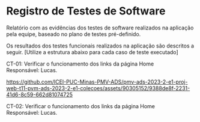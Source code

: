 # Registro de Testes de Software

Relatório com as evidências dos testes de software realizados na aplicação pela equipe, baseado no plano de testes pré-definido.

Os resultados dos testes funcionais realizados na aplicação são descritos a seguir. [Utilize a estrutura abaixo para cada caso de teste executado]

CT-01: Verificar o funcionamento dos links da página Home </br>
Responsável: Lucas.


https://github.com/ICEI-PUC-Minas-PMV-ADS/pmv-ads-2023-2-e1-proj-web-t11-pvm-ads-2023-2-e1-colecoes/assets/90305152/9388de8f-2231-41d6-8c59-662d81074725


CT-02: Verificar o funcionamento dos links da página Home </br>
Responsável: Lucas.
